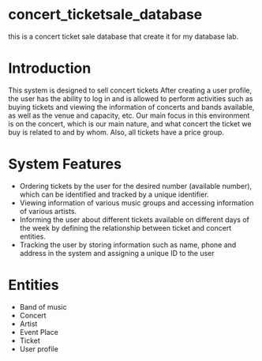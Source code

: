 # concert_ticketsale_database
this is a concert ticket sale database that create it for my database lab.


# Introduction

This system is designed to sell concert tickets
After creating a user profile,
the user has the ability to log in and is allowed to perform activities such as buying tickets and viewing the information of concerts and bands available, as well as the venue and capacity, etc.
Our main focus in this environment is on the concert, which is our main nature, and what concert the ticket we buy is related to and by whom.
Also, all tickets have a price group.

# System Features
  -  Ordering tickets by the user for the desired number (available number), which can be identified and tracked by a unique identifier.
  -  Viewing information of various music groups and accessing information of various artists.
  -  Informing the user about different tickets available on different days of the week by defining the relationship between ticket and concert entities.
  -  Tracking the user by storing information such as name, phone and address in the system and assigning a unique ID to the user
  
# Entities

  -  Band of music
  -  Concert
  -  Artist
  -  Event Place
  -  Ticket
  -  User profile

